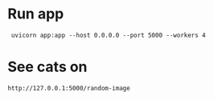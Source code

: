 # Run app
```commandline
 uvicorn app:app --host 0.0.0.0 --port 5000 --workers 4

```

# See cats on 
```commandline
http://127.0.0.1:5000/random-image
 ```

